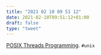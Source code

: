 ```yaml
---
title: "2021 02 10 09 51 12"
date: 2021-02-10T09:51:12+01:00
draft: false
type: "tweet"
---
```

[POSIX Threads Programming](https://computing.llnl.gov/tutorials/pthreads/). `#unix`
